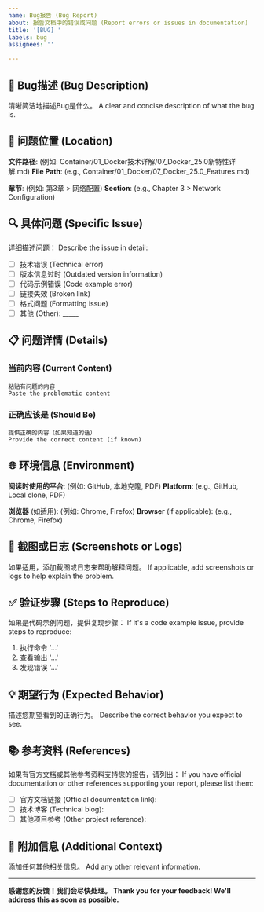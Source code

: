 ```yaml
---
name: Bug报告 (Bug Report)
about: 报告文档中的错误或问题 (Report errors or issues in documentation)
title: '[BUG] '
labels: bug
assignees: ''

---
```


## 🐛 Bug描述 (Bug Description)

清晰简洁地描述Bug是什么。
A clear and concise description of what the bug is.

## 📍 问题位置 (Location)

**文件路径**: (例如: Container/01_Docker技术详解/07_Docker_25.0新特性详解.md)
**File Path**: (e.g., Container/01_Docker/07_Docker_25.0_Features.md)

**章节**: (例如: 第3章 > 网络配置)
**Section**: (e.g., Chapter 3 > Network Configuration)

## 🔍 具体问题 (Specific Issue)

详细描述问题：
Describe the issue in detail:

- [ ] 技术错误 (Technical error)
- [ ] 版本信息过时 (Outdated version information)
- [ ] 代码示例错误 (Code example error)
- [ ] 链接失效 (Broken link)
- [ ] 格式问题 (Formatting issue)
- [ ] 其他 (Other): _____

## 📋 问题详情 (Details)

### 当前内容 (Current Content)

```text
粘贴有问题的内容
Paste the problematic content
```

### 正确应该是 (Should Be)

```text
提供正确的内容（如果知道的话）
Provide the correct content (if known)
```

## 🌐 环境信息 (Environment)

**阅读时使用的平台**: (例如: GitHub, 本地克隆, PDF)
**Platform**: (e.g., GitHub, Local clone, PDF)

**浏览器** (如适用): (例如: Chrome, Firefox)
**Browser** (if applicable): (e.g., Chrome, Firefox)

## 📎 截图或日志 (Screenshots or Logs)

如果适用，添加截图或日志来帮助解释问题。
If applicable, add screenshots or logs to help explain the problem.

## ✅ 验证步骤 (Steps to Reproduce)

如果是代码示例问题，提供复现步骤：
If it's a code example issue, provide steps to reproduce:

1. 执行命令 '...'
2. 查看输出 '...'
3. 发现错误 '...'

## 💡 期望行为 (Expected Behavior)

描述您期望看到的正确行为。
Describe the correct behavior you expect to see.

## 📚 参考资料 (References)

如果有官方文档或其他参考资料支持您的报告，请列出：
If you have official documentation or other references supporting your report, please list them:

- [ ] 官方文档链接 (Official documentation link):
- [ ] 技术博客 (Technical blog):
- [ ] 其他项目参考 (Other project reference):

## 🙏 附加信息 (Additional Context)

添加任何其他相关信息。
Add any other relevant information.

---

**感谢您的反馈！我们会尽快处理。**
**Thank you for your feedback! We'll address this as soon as possible.**
